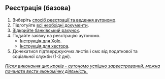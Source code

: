 ## Реєстрація (базова)

1. Виберіть [спосіб реєстрації та ведення аутономо](#підготовка-до-реєстрації-autónomo).
2. Підготуйте [всі необхідні документи](#необхідні-документи-для-реєстрації-аутономо).
3. [Відкрийте банківський рахунок](#банківський-рахунок-для-аутономо).
4. Подайте заявку на реєстрацію аутономо.
    - [Інструкція для Xolo](#реєстрація-autónomo-xolo).
    - [Інструкція для хестора](#реєстрація-autónomo-хестор).
5. Дочекатися підтверджуючих листів і смс від податкової та соціальної служби (1-2 дні).

*<u>Після виконання цих кроків - аутономо успішно зареєстрований, можна починати вести економічну діяльність.</u>*
